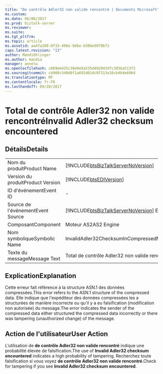 ```yaml
---
title: "De contrôle Adler32 non valide rencontré | Documents Microsoft"
ms.custom: 
ms.date: 06/08/2017
ms.prod: biztalk-server
ms.reviewer: 
ms.suite: 
ms.tgt_pltfrm: 
ms.topic: article
ms.assetid: aa47a208-0f33-496e-8dbe-b50be9979bf2
caps.latest.revision: "13"
author: MandiOhlinger
ms.author: mandia
manager: anneta
ms.openlocfilehash: c069e6435c3840e9a535d492943dfc3956a513f2
ms.sourcegitcommit: cb908c540d8f1a692d01dc8f313e16cb4b4e696d
ms.translationtype: MT
ms.contentlocale: fr-FR
ms.lasthandoff: 09/20/2017
---
```

# <a name="invalid-adler32-checksum-encountered"></a><span data-ttu-id="f0600-102">Total de contrôle Adler32 non valide rencontré</span><span class="sxs-lookup"><span data-stu-id="f0600-102">Invalid Adler32 checksum encountered</span></span>
## <a name="details"></a><span data-ttu-id="f0600-103">Détails</span><span class="sxs-lookup"><span data-stu-id="f0600-103">Details</span></span>  
  
|||  
|-|-|  
|<span data-ttu-id="f0600-104">Nom du produit</span><span class="sxs-lookup"><span data-stu-id="f0600-104">Product Name</span></span>|[!INCLUDE[btsBizTalkServerNoVersion](../includes/btsbiztalkservernoversion-md.md)]|  
|<span data-ttu-id="f0600-105">Version du produit</span><span class="sxs-lookup"><span data-stu-id="f0600-105">Product Version</span></span>|[!INCLUDE[btsEDIVersion](../includes/btsediversion-md.md)]|  
|<span data-ttu-id="f0600-106">ID d'événement</span><span class="sxs-lookup"><span data-stu-id="f0600-106">Event ID</span></span>|-|  
|<span data-ttu-id="f0600-107">Source de l'événement</span><span class="sxs-lookup"><span data-stu-id="f0600-107">Event Source</span></span>|[!INCLUDE[btsBizTalkServerNoVersion](../includes/btsbiztalkservernoversion-md.md)]<span data-ttu-id="f0600-108"> EDI</span><span class="sxs-lookup"><span data-stu-id="f0600-108"> EDI</span></span>|  
|<span data-ttu-id="f0600-109">Composant</span><span class="sxs-lookup"><span data-stu-id="f0600-109">Component</span></span>|<span data-ttu-id="f0600-110">Moteur AS2</span><span class="sxs-lookup"><span data-stu-id="f0600-110">AS2 Engine</span></span>|  
|<span data-ttu-id="f0600-111">Nom symbolique</span><span class="sxs-lookup"><span data-stu-id="f0600-111">Symbolic Name</span></span>|<span data-ttu-id="f0600-112">InvalidAdler32ChecksumInCompressedMessageError</span><span class="sxs-lookup"><span data-stu-id="f0600-112">InvalidAdler32ChecksumInCompressedMessageError</span></span>|  
|<span data-ttu-id="f0600-113">Texte du message</span><span class="sxs-lookup"><span data-stu-id="f0600-113">Message Text</span></span>|<span data-ttu-id="f0600-114">Total de contrôle Adler32 non valide rencontré</span><span class="sxs-lookup"><span data-stu-id="f0600-114">Invalid Adler32 checksum encountered</span></span>|  
  
## <a name="explanation"></a><span data-ttu-id="f0600-115">Explication</span><span class="sxs-lookup"><span data-stu-id="f0600-115">Explanation</span></span>  
 <span data-ttu-id="f0600-116">Cette erreur fait référence à la structure ASN.1 des données compressées.</span><span class="sxs-lookup"><span data-stu-id="f0600-116">This error refers to the ASN.1 structure of the compressed data.</span></span> <span data-ttu-id="f0600-117">Elle indique que l'expéditeur des données compressées les a structurées de manière incorrecte ou qu'il y a eu falsification (modification non autorisée) du message.</span><span class="sxs-lookup"><span data-stu-id="f0600-117">The error indicates the sender of the compressed data either structured the compressed data incorrectly or there was tampering (unauthorized change) of the message.</span></span>  
  
## <a name="user-action"></a><span data-ttu-id="f0600-118">Action de l'utilisateur</span><span class="sxs-lookup"><span data-stu-id="f0600-118">User Action</span></span>  
 <span data-ttu-id="f0600-119">L’utilisation de **de contrôle Adler32 non valide rencontré** indique une probabilité élevée de falsification.</span><span class="sxs-lookup"><span data-stu-id="f0600-119">The use of **Invalid Adler32 checksum encountered** indicates a high probability of tampering.</span></span> <span data-ttu-id="f0600-120">Recherchez toute falsification si vous voyez **de contrôle Adler32 non valide rencontré**.</span><span class="sxs-lookup"><span data-stu-id="f0600-120">Check for tampering if you see **Invalid Adler32 checksum encountered**.</span></span>